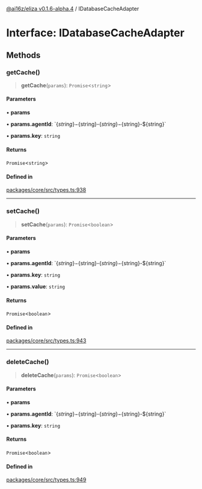 [@ai16z/eliza v0.1.6-alpha.4](../index.md) / IDatabaseCacheAdapter

# Interface: IDatabaseCacheAdapter

## Methods

### getCache()

> **getCache**(`params`): `Promise`\<`string`\>

#### Parameters

• **params**

• **params.agentId**: \`$\{string\}-$\{string\}-$\{string\}-$\{string\}-$\{string\}\`

• **params.key**: `string`

#### Returns

`Promise`\<`string`\>

#### Defined in

[packages/core/src/types.ts:938](https://github.com/HeySquib/eliza/blob/main/packages/core/src/types.ts#L938)

***

### setCache()

> **setCache**(`params`): `Promise`\<`boolean`\>

#### Parameters

• **params**

• **params.agentId**: \`$\{string\}-$\{string\}-$\{string\}-$\{string\}-$\{string\}\`

• **params.key**: `string`

• **params.value**: `string`

#### Returns

`Promise`\<`boolean`\>

#### Defined in

[packages/core/src/types.ts:943](https://github.com/HeySquib/eliza/blob/main/packages/core/src/types.ts#L943)

***

### deleteCache()

> **deleteCache**(`params`): `Promise`\<`boolean`\>

#### Parameters

• **params**

• **params.agentId**: \`$\{string\}-$\{string\}-$\{string\}-$\{string\}-$\{string\}\`

• **params.key**: `string`

#### Returns

`Promise`\<`boolean`\>

#### Defined in

[packages/core/src/types.ts:949](https://github.com/HeySquib/eliza/blob/main/packages/core/src/types.ts#L949)
